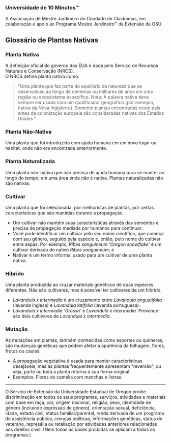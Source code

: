 ### Universidade de 10 Minutos™  
A Associação de Mestre Jardineiro do Condado de Clackamas, em colaboração e apoio ao Programa Mestre Jardineiro™ da Extensão da OSU  

## Glossário de Plantas Nativas  

### Planta Nativa  
A definição oficial do governo dos EUA é dada pelo Serviço de Recursos Naturais e Conservação (NRCS).  
O NRCS define planta nativa como:  
> "Uma planta que faz parte do equilíbrio da natureza que se desenvolveu ao longo de centenas ou milhares de anos em uma região ou ecossistema específico. Nota: A palavra nativa deve sempre ser usada com um qualificador geográfico (por exemplo, nativa da Nova Inglaterra). Somente plantas encontradas neste país antes da colonização europeia são consideradas nativas dos Estados Unidos."  

### Planta Não-Nativa  
Uma planta que foi introduzida com ajuda humana em um novo lugar ou habitat, onde não era encontrada anteriormente.  

### Planta Naturalizada  
Uma planta não-nativa que não precisa de ajuda humana para se manter ao longo do tempo, em uma área onde não é nativa. Plantas naturalizadas não são nativas.  

### Cultivar  
Uma planta que foi selecionada, por melhoristas de plantas, por certas características que são mantidas durante a propagação.  
- Um cultivar não mantém suas características através das sementes e precisa de propagação mediada por humanos para continuar;  
- Você pode identificar um cultivar pelo seu nome científico, que começa com seu gênero, seguido pela espécie e, então, pelo nome do cultivar entre aspas. Por exemplo, *Ribes sanguineum ‘Oregon snowflake’* é um cultivar derivado do nativo *Ribes sanguineum*; e  
- Nativar é um termo informal usado para um cultivar de uma planta nativa.  

### Híbrido  
Uma planta produzida ao cruzar materiais genéticos de duas espécies diferentes. Não são cultivares, mas é possível ter cultivares de um híbrido.  
- *Lavandula x intermedia* é um cruzamento entre *Lavandula angustifolia* (lavanda inglesa) e *Lavandula latifolia* (lavanda portuguesa).  
- *Lavandula x intermedia ‘Grosso’* e *Lavandula x intermedia ‘Provence’* são dois cultivares de *Lavandula x intermedia*.  

### Mutação  
As mutações em plantas, também conhecidas como esportes ou quimeras, são mudanças genéticas que podem afetar a aparência da folhagem, flores, frutos ou caules.  
- A propagação vegetativa é usada para manter características desejáveis, mas as plantas frequentemente apresentam "reversão", ou seja, parte ou toda a planta retorna à sua forma original.  
- Exemplos: Flores de camélia com manchas e listras.  

---

O Serviço de Extensão da Universidade Estadual de Oregon proíbe discriminação em todos os seus programas, serviços, atividades e materiais com base em raça, cor, origem nacional, religião, sexo, identidade de gênero (incluindo expressão de gênero), orientação sexual, deficiência, idade, estado civil, status familiar/parental, renda derivada de um programa de assistência pública, crenças políticas, informações genéticas, status de veterano, represália ou retaliação por atividades anteriores relacionadas aos direitos civis. (Nem todas as bases proibidas se aplicam a todos os programas.)
